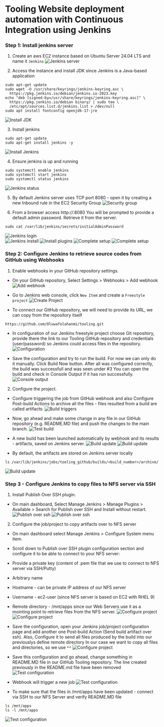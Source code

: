 # Tooling Website deployment automation with Continuous Integration using Jenkins


### Step 1: Install jenkins server
1. Create an aws EC2 instance based on Ubuntu Server 24.04 LTS and name it ```Jenkins```
![Jenkins server](images/launch_instance.jpg)

2. Access the instance and install JDK since Jenkins is a Java-based application
```
sudo apt-get update
sudo wget -O /usr/share/keyrings/jenkins-keyring.asc \
  https://pkg.jenkins.io/debian/jenkins.io-2023.key
echo "deb [signed-by=/usr/share/keyrings/jenkins-keyring.asc]" \
  https://pkg.jenkins.io/debian binary/ | sudo tee \
  /etc/apt/sources.list.d/jenkins.list > /dev/null
sudo apt install fontconfig openjdk-17-jre
```
![Install JDK](images/install_jdk.jpg)

3. Install jenkins
```
sudo apt-get update
sudo apt-get install jenkins -y
```
![Install Jenkins](images/install_jenkins.jpg)

4. Ensure jenkins is up and running
```
sudo systemctl enable jenkins
sudo systemctl start jenkins
sudo systemctl status jenkins
```
![Jenkins status](images/jenkins_status.jpg)

5. By default Jenkins server uses TCP port 8080 - open it by creating a new Inbound rule in the EC2 Security Group
![Security group](images/security_group.jpg)

6. From a browser access http://<Jenkins-Server-Public-IP-Address>:8080 You will be prompted to provide a default admin password. Retrieve it from the server.
```
sudo cat /var/lib/jenkins/secrets/initialAdminPassword
```
![Jenkins login](images/jenkins_login.jpg)    
![Jenkins install](images/jenkins_page.jpg)
![Install plugins](images/jenkins_plugin.jpg)
![Complete setup](images/config.jpg)
![Complete setup](images/setup_complete.jpg)


### Step 2: Configure Jenkins to retrieve source codes from GitHub using  Webhooks
1. Enable webhooks in your GitHub repository settings.
*  On your GitHub repository, Select Settings > Webhooks > Add webhook
![Add webhook](images/settings.jpg)

* Go to Jenkins web console, click ```New Item``` and create a ```Freestyle project```
![Create Project](images/jenkins_project.jpg)

* To connect our GitHub repository, we will need to provide its URL, we can copy from the repository itself
```
https://github.com/Oluwafolahanmi/tooling.git
```
* In configuration of our Jenkins freestyle project choose Git repository, provide there the link to our Tooling GitHub repository and credentials (user/password) so Jenkins could access files in the repository.
![Configuration](images/scm.jpg)

* Save the configuration and try to run the build. For now we can only do it manually. Click Build Now button. After all was configured correctly, the build was successfull and was seen under #3 You can open the build and check in Console Output if it has run successfully.
![Console output](images/console_output.jpg)

2. Configure the project.
* Configure triggering the job from GitHub webhook and also Configure Post-build Actions to archive all the files - files resulted from a build are called artifacts:
![Build triggers](images/artifact.jpg)

* Now, go ahead and make some change in any file in our GitHub repository (e.g. README.MD file) and push the changes to the main branch.
![Test build](images/test_build.jpg)

* A new build has been launched automatically by webhook and its results - artifacts, saved on Jenkins server.
![Build update](images/builds_update.jpg)
![Build update](images/console.jpg)

* By default, the artifacts are stored on Jenkins server locally
```
ls /var/lib/jenkins/jobs/tooling_github/builds/<build_number>/archive/
```
![Build update](images/builds.jpg)    

### Step 3 - Configure Jenkins to copy files to NFS server via SSH
1. Install Publish Over SSH plugin.
* On main dashboard, Select Manage Jenkins > Manage Plugins > Available > Search for Publish over SSH and Install without restart.
![Publish over ssh](images/publish_ssh.jpg)
![Publish over ssh](images/download.jpg)

2. Configure the job/project to copy artifacts over to NFS server
* On main dashboard select Manage Jenkins > Configure System menu item.
* Scroll down to Publish over SSH plugin configuration section and configure it to be able to connect to your NFS server:
* Provide a private key (content of .pem file that we use to connect to NFS server via SSH/Putty)
* Arbitrary name
* Hostname - can be private IP address of our NFS server
* Username - ec2-user (since NFS server is based on EC2 with RHEL 9)
* Remote directory - /mnt/apps since our Web Servers use it as a mointing point to retrieve files from the NFS server.
![Configure project](images/nfs.jpg)
![Configure project](images/test-config.png)

* Save the configuration, open your Jenkins job/project configuration page and add another one Post-build Action (Send build artifact over ssh).  Also, Configure it to send all files produced by the build into our previouslys define remote directory In our case we want to copy all files and directories, so we use ```**```
![Configure project](images/pba_config.jpg)

* Save this configuration and go ahead, change something in README.MD file in our GitHub Tooling repository. The line created previously in the README.md file have been removed
![Test configuration](images/testing.jpg)

* Webhook will trigger a new job
![Test configuration](images/build5.jpg)

* To make sure that the files in /mnt/apps have been updated - connect via SSH to our NFS Server and verify README.MD file
```
ls /mnt/apps
ls -l /mnt/apps
```
![Test configuration](images/confirm.png)   

```
